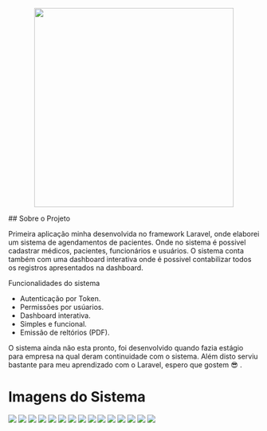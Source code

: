 <p align="center"><a href="https://laravel.com" target="_blank"><img src="https://raw.githubusercontent.com/laravel/art/master/logo-lockup/5%20SVG/2%20CMYK/1%20Full%20Color/laravel-logolockup-cmyk-red.svg" width="400"></a></p>
## Sobre o Projeto

Primeira aplicação minha desenvolvida no framework Laravel, onde elaborei um sistema de agendamentos de pacientes. Onde no sistema é possivel cadastrar médicos, pacientes, funcionários e usuários. O sistema conta também com uma dashboard interativa onde é possivel contabilizar todos os registros apresentados na dashboard.

Funcionalidades do sistema

- Autenticação por Token.
- Permissões por usúarios.
- Dashboard interativa.
- Simples e funcional.
- Emissão de reltórios (PDF).

O sistema ainda não esta pronto, foi desenvolvido quando fazia estágio para empresa na qual deram continuidade com o sistema. 
Além disto serviu bastante para meu aprendizado com o Laravel, espero que gostem 😎 .

# Imagens do Sistema


<img src="https://raw.githubusercontent.com/led007/konsistfinal/main/insumos/login.PNG">
<img src="https://raw.githubusercontent.com/led007/konsistfinal/main/insumos/login_erro.PNG">
<img src="https://raw.githubusercontent.com/led007/konsistfinal/main/insumos/login_sucees.PNG">
<img src="https://raw.githubusercontent.com/led007/konsistfinal/main/insumos/dashboard.PNG">
<img src="https://raw.githubusercontent.com/led007/konsistfinal/main/insumos/dashboard1.PNG">
<img src="https://raw.githubusercontent.com/led007/konsistfinal/main/insumos/dashboard1.PNG">
<img src="https://raw.githubusercontent.com/led007/konsistfinal/main/insumos/agendamento_form.PNG">
<img src="https://raw.githubusercontent.com/led007/konsistfinal/main/insumos/agendamento.PNG">
<img src="https://raw.githubusercontent.com/led007/konsistfinal/main/insumos/medicos.PNG">
<img src="https://raw.githubusercontent.com/led007/konsistfinal/main/insumos/medicos_form.PNG">
<img src="https://raw.githubusercontent.com/led007/konsistfinal/main/insumos/medicos_salvar.PNG">
<img src="https://raw.githubusercontent.com/led007/konsistfinal/main/insumos/pacientes.PNG">
<img src="https://raw.githubusercontent.com/led007/konsistfinal/main/insumos/pacientes1.PNG">
<img src="https://raw.githubusercontent.com/led007/konsistfinal/main/insumos/modal.PNG">
<img src="https://raw.githubusercontent.com/led007/konsistfinal/main/insumos/confirm.PNG">








